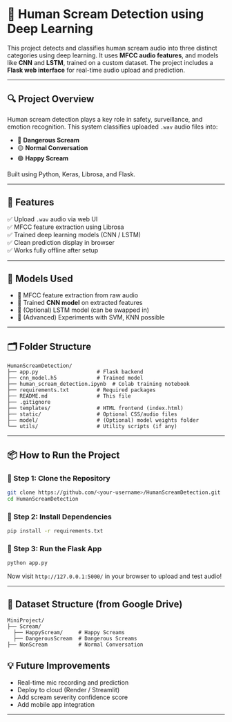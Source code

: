 
# 🎤 Human Scream Detection using Deep Learning

This project detects and classifies human scream audio into three distinct categories using deep learning. It uses **MFCC audio features**, and models like **CNN** and **LSTM**, trained on a custom dataset. The project includes a **Flask web interface** for real-time audio upload and prediction.

---

## 🔍 Project Overview

Human scream detection plays a key role in safety, surveillance, and emotion recognition. This system classifies uploaded `.wav` audio files into:

- 🔴 **Dangerous Scream**  
- 🟡 **Normal Conversation**  
- 🟢 **Happy Scream**

Built using Python, Keras, Librosa, and Flask.

---

## 🚀 Features

✅ Upload `.wav` audio via web UI  
✅ MFCC feature extraction using Librosa  
✅ Trained deep learning models (CNN / LSTM)  
✅ Clean prediction display in browser  
✅ Works fully offline after setup

---

## 🧠 Models Used

- 🧪 MFCC feature extraction from raw audio  
- 🧠 Trained **CNN model** on extracted features  
- 🧠 (Optional) LSTM model (can be swapped in)  
- 🧠 (Advanced) Experiments with SVM, KNN possible

---

## 🗂 Folder Structure

```
HumanScreamDetection/
├── app.py                   # Flask backend
├── cnn_model.h5             # Trained model
├── human_scream_detection.ipynb  # Colab training notebook
├── requirements.txt         # Required packages
├── README.md                # This file
├── .gitignore
├── templates/               # HTML frontend (index.html)
├── static/                  # Optional CSS/audio files
├── model/                   # (Optional) model weights folder
└── utils/                   # Utility scripts (if any)
```

---

## 📦 How to Run the Project

### 🔹 Step 1: Clone the Repository

```bash
git clone https://github.com/<your-username>/HumanScreamDetection.git
cd HumanScreamDetection
```

### 🔹 Step 2: Install Dependencies

```bash
pip install -r requirements.txt
```

### 🔹 Step 3: Run the Flask App

```bash
python app.py
```

Now visit `http://127.0.0.1:5000/` in your browser to upload and test audio!

---

## 🎯 Dataset Structure (from Google Drive)

```
MiniProject/
├── Scream/       
  ├── HappyScream/     # Happy Screams
  ├── DangerousScream  # Dangerous Screams 
├── NonScream          # Normal Conversation
```

## 💡 Future Improvements

- Real-time mic recording and prediction  
- Deploy to cloud (Render / Streamlit)  
- Add scream severity confidence score  
- Add mobile app integration

---


